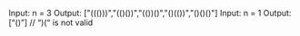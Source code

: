 Input: n = 3
Output: ["((()))","(()())","(())()","()(())","()()()"]
Input: n = 1
Output: [“()”]          // “)(“ is not valid
